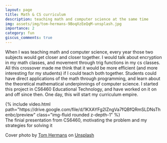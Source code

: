 ```yaml
---
layout: page
title: Math & CS curriculum
description: teaching math and computer science at the same time
img: assets/img/tom-hermans-9BoqXzEeQqM-unsplash.jpg
importance: 2
category: fun
giscus_comments: true
---
```


When I was teaching math and computer science, every year those two subjects would get closer and closer together. I would talk about encryption in my math classes, and movement through trig functions in my cs classes. All this crossover made me think that it would be more efficient (and more interesting for my students) if I could teach both together. Students could have direct applications of the math through programming, and learn about the theoretical mathematical underpinnings of computer science. I started this project in CS6460 Educational Technology, and have worked on it on and off since then. One day, this will start my curriculum empire.

<div class="row">
   <div class="col-sm mt-3 mt-md-0">
        {% include video.html path="https://drive.google.com/file/d/1KXAYFg2lZngVa7fQBfQRmSLDNsThenbc/preview" class="img-fluid rounded z-depth-1" %}
    </div>
</div>
<div class="caption">
    The finial presentation from CS6460, motivating the problem and my strategies for solving it
</div>

Cover photo by <a href="https://unsplash.com/@tomhermans?utm_content=creditCopyText&utm_medium=referral&utm_source=unsplash">Tom Hermans</a> on <a href="https://unsplash.com/photos/book-lot-on-table-9BoqXzEeQqM?utm_content=creditCopyText&utm_medium=referral&utm_source=unsplash">Unsplash</a>
  

